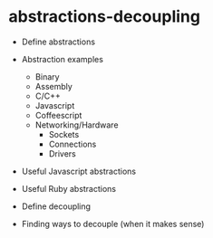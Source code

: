 # abstractions-decoupling

- Define abstractions

- Abstraction examples
  - Binary
  - Assembly
  - C/C++
  - Javascript
  - Coffeescript
  - Networking/Hardware
    - Sockets
    - Connections
    - Drivers

- Useful Javascript abstractions

- Useful Ruby abstractions

- Define decoupling

- Finding ways to decouple (when it makes sense)
